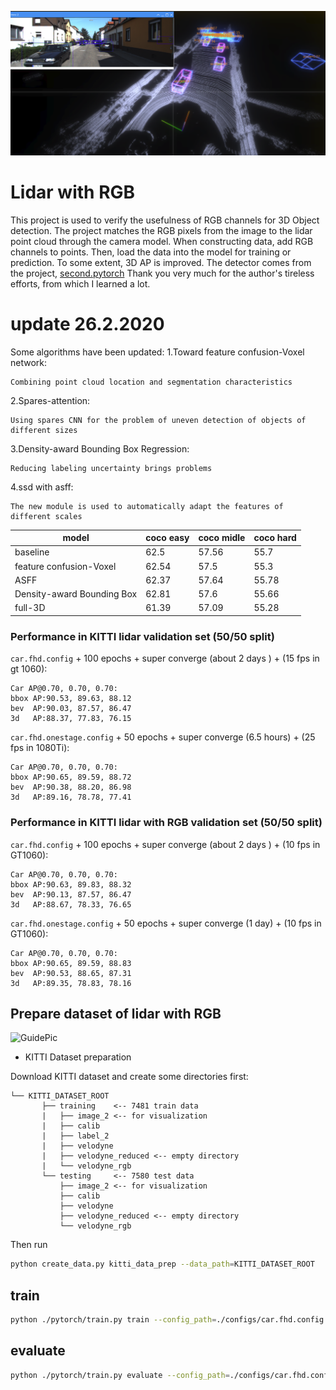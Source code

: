 ![GuidePic](https://github.com/VitoRazor/Lidar_RGB_detector/blob/master/images/3Ddetector.png)
# Lidar with RGB 
This project is used to verify the usefulness of RGB channels for 3D Object detection.
The project matches the RGB pixels from the image to the lidar point cloud through the camera model. When constructing data, add RGB channels to points. Then, load the data into the model for training or prediction. To some extent, 3D AP is improved.
The detector comes from the project, [second.pytorch](https://github.com/nutonomy/second.pytorch)
Thank you very much for the author's tireless efforts, from which I learned a lot.
# update 26.2.2020
Some algorithms have been updated:
1.Toward feature confusion-Voxel network:
```
Combining point cloud location and segmentation characteristics 
```
2.Spares-attention: 
```
Using spares CNN for the problem of uneven detection of objects of different sizes
```
3.Density-award Bounding Box Regression:
```
Reducing labeling uncertainty brings problems
```
4.ssd with asff:
```
The new module is used to automatically adapt the features of different scales
```
|model|coco easy|coco midle|coco hard|
| ------ | ------ | ------ |------ |
|baseline|62.5 |57.56|55.7|
|feature confusion-Voxel |62.54|57.5 |55.3|
|ASFF|62.37|57.64 |55.78|
|Density-award Bounding Box|62.81|57.6 |55.66|
|full-3D|61.39|57.09 |55.28|
### Performance in KITTI lidar validation set (50/50 split)


```car.fhd.config``` + 100 epochs + super converge (about 2 days ) +  (15 fps in gt 1060):

```
Car AP@0.70, 0.70, 0.70:
bbox AP:90.53, 89.63, 88.12
bev  AP:90.03, 87.57, 86.47
3d   AP:88.37, 77.83, 76.15
```

```car.fhd.onestage.config``` + 50 epochs + super converge (6.5 hours) +  (25 fps in 1080Ti):

```
Car AP@0.70, 0.70, 0.70:
bbox AP:90.65, 89.59, 88.72
bev  AP:90.38, 88.20, 86.98
3d   AP:89.16, 78.78, 77.41
```

### Performance in KITTI lidar with RGB validation set (50/50 split)


```car.fhd.config``` + 100 epochs + super converge (about 2 days ) +  (10 fps in GT1060):

```
Car AP@0.70, 0.70, 0.70:
bbox AP:90.63, 89.83, 88.32
bev  AP:90.13, 87.57, 86.47
3d   AP:88.67, 78.33, 76.65
```

```car.fhd.onestage.config``` + 50 epochs + super converge (1 day) +  (10 fps in GT1060):

```
Car AP@0.70, 0.70, 0.70:
bbox AP:90.65, 89.59, 88.83
bev  AP:90.53, 88.65, 87.31
3d   AP:89.35, 78.83, 78.16
```

## Prepare dataset of lidar with RGB

![GuidePic](https://github.com/VitoRazor/Lidar_RGB_detector/blob/master/images/lidar_RGB.JPG)

* KITTI Dataset preparation

Download KITTI dataset and create some directories first:

```plain
└── KITTI_DATASET_ROOT
       ├── training    <-- 7481 train data
       |   ├── image_2 <-- for visualization
       |   ├── calib
       |   ├── label_2
       |   ├── velodyne
       |   ├── velodyne_reduced <-- empty directory
       |   └── velodyne_rgb
       └── testing     <-- 7580 test data
           ├── image_2 <-- for visualization
           ├── calib
           ├── velodyne
           ├── velodyne_reduced <-- empty directory
           └── velodyne_rgb
```

Then run
```bash
python create_data.py kitti_data_prep --data_path=KITTI_DATASET_ROOT
```
## train

```bash
python ./pytorch/train.py train --config_path=./configs/car.fhd.config --model_dir=/path/to/model_dir
```
## evaluate

```bash
python ./pytorch/train.py evaluate --config_path=./configs/car.fhd.config --model_dir=/path/to/model_dir --measure_time=True --batch_size=1
```

